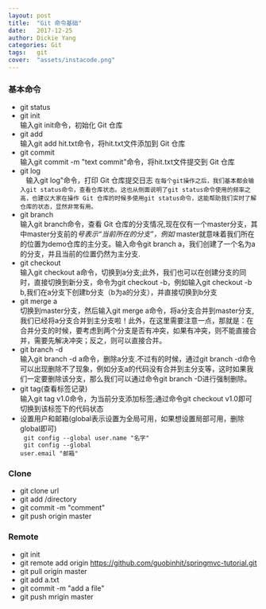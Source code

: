 ```yaml
---
layout: post
title:  "Git 命令基础"
date:   2017-12-25
author: Dickie Yang
categories: Git
tags:	git 
cover:  "assets/instacode.png"
---
```


### 基本命令
- git status
- git init<br>
    输入git init命令，初始化 Git 仓库
- git add<br>
    输入git add hit.txt命令，将hit.txt文件添加到 Git 仓库
- git commit<br>
    输入git commit -m "text commit"命令，将hit.txt文件提交到 Git 仓库
- git log<br>
    输入git log"命令，打印 Git 仓库提交日志
 `在每个git操作之后，我们基本都会输入git status命令，查看仓库状态。这也从侧面说明了git status命令使用的频率之高，也建议大家在操作 Git 仓库的时候多使用git status命令，这能帮助我们实时了解仓库的状态，显然非常有用。`
- git branch<br>
    输入git branch命令，查看 Git 仓库的分支情况,现在仅有一个master分支，其中master分支前的*号表示“当前所在的分支”，例如* master就意味着我们所在的位置为demo仓库的主分支。输入命令git branch a，我们创建了一个名为a的分支，并且当前的位置仍然为主分支.
- git checkout<br>
    输入git checkout a命令，切换到a分支;此外，我们也可以在创建分支的同时，直接切换到新分支，命令为git checkout -b，例如输入git checkout -b b,我们在a分支下创建b分支（b为a的分支），并直接切换到b分支
- git merge a<br>
    切换到master分支，然后输入git merge a命令，将a分支合并到master分支,我们已经将a分支合并到主分支啦！此外，在这里需要注意一点，那就是：在合并分支的时候，要考虑到两个分支是否有冲突，如果有冲突，则不能直接合并，需要先解决冲突；反之，则可以直接合并。
- git branch -d <br>
    输入git branch -d a命令，删除a分支.不过有的时候，通过git branch -d命令可以出现删除不了现象，例如分支a的代码没有合并到主分支等，这时如果我们一定要删除该分支，那么我们可以通过命令git branch -D进行强制删除。
- git tag(查看标签记录)<br>
    输入git tag v1.0命令，为当前分支添加标签;通过命令git checkout v1.0即可切换到该标签下的代码状态
- 设置用户和邮箱(global表示设置为全局可用，如果想设置局部可用，删除global即可)<br>
  <code>
  git config --global user.name "名字"<br>
  git config --global user.email "邮箱"
  </code>
### Clone
- git clone url
- git add /directory
- git commit -m "comment"
- git push origin master
### Remote
- git init
- git remote add origin https://github.com/guobinhit/springmvc-tutorial.git
- git pull origin master
- git add a.txt
- git commit -m "add a file"
- git push mrigin master

